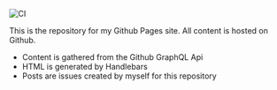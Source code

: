 ![CI](https://github.com/RCHowell/rchowell.github.io/workflows/CI/badge.svg?branch=master)

This is the repository for my Github Pages site. All content is hosted on Github.

- Content is gathered from the Github GraphQL Api
- HTML is generated by Handlebars
- Posts are issues created by myself for this repository
